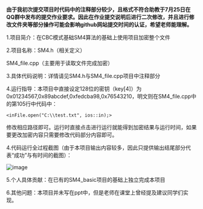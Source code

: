 **由于我初次提交项目时代码中的注释部分较少，且格式不符合助教于7月25日在QQ群中发布的提交作业要求。因此在作业提交说明后进行二次修改，并且进行修改文件夹等部分操作可能会影响github网站提交时间的认证，希望老师能理解。**

1.项目简介：在CBC模式基础SM4算法的基础上使用项目加密整个文件

2.项目名称：SM4.h（相关定义）

SM4_file.cpp（主要用于读取文件完成加密）

3.具体代码说明：详情请见SM4.h与SM4_file.cpp项目中注释部分

4.运行指导：本项目中直接设定128位的密钥（key[4]）为0x01234567,0x89abcdef,0xfedcba98,0x76543210，明文则在SM4_file.cpp中的第105行中代码中：

`<inFile.open("C:\\test.txt", ios::in);>`  

修改相应路径即可。运行时直接点击进行运行就能得到加密结果与运行时间，如果要更改加密内容只需要修改代码部分内容即可。

4.代码运行全过程截图（由于本项目输出内容较多，因此只提供输出结尾部分代表“成功”与有时间的截图）：

![image]([https://github.com/q7oyv3vkal/Innovation-and-Entrepreneurship-Projects/blob/Image/1.png](https://github.com/q7oyv3vkal/Innovation-and-Entrepreneurship-Projects/blob/Image/SM4_file.png))

5.个人具体贡献：在已有的SM4_basic项目的基础上独立完成本项目

6.其他问题：本项目并未写在ppt中，但是老师在课堂上曾经提及建议同学们实现。
